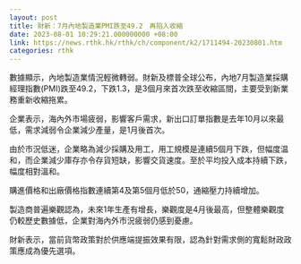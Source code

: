 ```yaml
---
layout: post
title: 財新：7月內地製造業PMI跌至49.2　再陷入收縮
date: 2023-08-01 10:29:21.000000000 +08:00
link: https://news.rthk.hk/rthk/ch/component/k2/1711494-20230801.htm
categories: rthk
---
```


數據顯示，內地製造業情況輕微轉弱。財新及標普全球公布，內地7月製造業採購經理指數(PMI)跌至49.2，下跌1.3，是3個月來首次跌至收縮區間，主要受到新業務重新收縮拖累。

企業表示，海內外市場疲弱，影響客戶需求，新出口訂單指數是去年10月以來最低，需求減弱令企業減少產量，是1月後首次。

由於市況低迷，企業略為減少採購及用工，用工規模是連續5個月下跌，但幅度温和，而企業減少庫存亦令存貨短缺，影響交貨速度。至於平均投入成本持續下跌，幅度相對溫和。

購進價格和出廠價格指數連續第4及第5個月低於50，通縮壓力持續增加。

製造商普遍樂觀認為，未來1年生產有增長，樂觀度是4月後最高，但整體樂觀度仍較歷史數據低，企業對海內外市況疲弱仍感到憂慮。

財新表示，當前貨幣政策對於供應端提振效果有限，認為針對需求側的寬鬆財政政策應成為優先選項。
